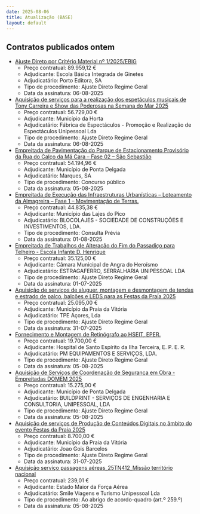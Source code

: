 ```yaml
---
date: 2025-08-06
title: Atualização (BASE)
layout: default
---
```

## Contratos publicados ontem

* [Ajuste Direto por Critério Material nº 1/2025/EBIG](https://www.base.gov.pt/Base4/pt/detalhe/?type=contratos&id=11627747)
  * Preço contratual: 89.959,12 €
  * Adjudicante: Escola Básica Integrada de Ginetes
  * Adjudicatário: Porto Editora, SA
  * Tipo de procedimento: Ajuste Direto Regime Geral
  * Data da assinatura: 06-08-2025
* [Aquisição de serviços para a realização dos espetáculos musicais de Tony Carreira e Show das Poderosas na Semana do Mar 2025](https://www.base.gov.pt/Base4/pt/detalhe/?type=contratos&id=11627369)
  * Preço contratual: 56.729,00 €
  * Adjudicante: Município da Horta
  * Adjudicatário: Fábrica de Espectáculos - Promoção e Realização de Espectáculos Unipessoal Lda
  * Tipo de procedimento: Ajuste Direto Regime Geral
  * Data da assinatura: 06-08-2025
* [Empreitada de Pavimentação do Parque de Estacionamento Provisório da Rua do Calço da Má Cara – Fase 02 – São Sebastião](https://www.base.gov.pt/Base4/pt/detalhe/?type=contratos&id=11627460)
  * Preço contratual: 54.194,96 €
  * Adjudicante: Município de Ponta Delgada
  * Adjudicatário: Marques, SA
  * Tipo de procedimento: Concurso público
  * Data da assinatura: 05-08-2025
* [Empreitada de Execução das Infraestruturas Urbanísticas – Loteamento da Almagreira – Fase 1 – Movimentação de Terras.](https://www.base.gov.pt/Base4/pt/detalhe/?type=contratos&id=11625875)
  * Preço contratual: 44.835,38 €
  * Adjudicante: Município das Lajes do Pico
  * Adjudicatário: BLOCOLAJES - SOCIEDADE DE CONSTRUÇÕES E INVESTIMENTOS, LDA.
  * Tipo de procedimento: Consulta Prévia
  * Data da assinatura: 01-08-2025
* [Empreitada de Trabalhos de Alteração do Fim do Passadiço para Telheiro - Escola Infante D. Henrique](https://www.base.gov.pt/Base4/pt/detalhe/?type=contratos&id=11626649)
  * Preço contratual: 35.125,00 €
  * Adjudicante: Câmara Municipal de Angra do Heroísmo
  * Adjudicatário: ESTRAGAFERRO, SERRALHARIA UNIPESSOAL LDA
  * Tipo de procedimento: Ajuste Direto Regime Geral
  * Data da assinatura: 01-07-2025
* [Aquisição de serviços de aluguer, montagem e desmontagem de tendas e estrado de palco, balcões e LEDS para as Festas da Praia 2025](https://www.base.gov.pt/Base4/pt/detalhe/?type=contratos&id=11626348)
  * Preço contratual: 25.095,00 €
  * Adjudicante: Município da Praia da Vitória
  * Adjudicatário: TPE Açores, Lda
  * Tipo de procedimento: Ajuste Direto Regime Geral
  * Data da assinatura: 31-07-2025
* [Fornecimento e Montagem de Retinógrafo ao HSEIT, EPER.](https://www.base.gov.pt/Base4/pt/detalhe/?type=contratos&id=11626287)
  * Preço contratual: 19.700,00 €
  * Adjudicante: Hospital de Santo Espírito da Ilha Terceira, E. P. E. R.
  * Adjudicatário: PM EQUIPAMENTOS E SERVIÇOS, LDA.
  * Tipo de procedimento: Ajuste Direto Regime Geral
  * Data da assinatura: 05-08-2025
* [Aquisição de Serviços de Coordenação de Segurança em Obra - Empreitadas DOMEM 2025](https://www.base.gov.pt/Base4/pt/detalhe/?type=contratos&id=11626519)
  * Preço contratual: 15.275,00 €
  * Adjudicante: Município de Ponta Delgada
  * Adjudicatário: BUILDPRINT - SERVIÇOS DE ENGENHARIA E CONSULTORIA, UNIPESSOAL, LDA
  * Tipo de procedimento: Ajuste Direto Regime Geral
  * Data da assinatura: 05-08-2025
* [Aquisição de serviços de Produção de Conteúdos Digitais no âmbito do evento Festas da Praia 2025](https://www.base.gov.pt/Base4/pt/detalhe/?type=contratos&id=11626111)
  * Preço contratual: 8.700,00 €
  * Adjudicante: Município da Praia da Vitória
  * Adjudicatário: Joao Gois Barcelos
  * Tipo de procedimento: Ajuste Direto Regime Geral
  * Data da assinatura: 31-07-2025
* [Aquisição serviço passagens aéreas_25TN412_Missão território nacional](https://www.base.gov.pt/Base4/pt/detalhe/?type=contratos&id=11627348)
  * Preço contratual: 239,01 €
  * Adjudicante: Estado Maior da Força Aérea
  * Adjudicatário: Smile Viagens e Turismo Unipessoal Lda
  * Tipo de procedimento: Ao abrigo de acordo-quadro (art.º 259.º)
  * Data da assinatura: 05-08-2025

